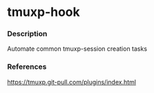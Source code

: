 # tmuxp-hook

### Description

Automate common tmuxp-session creation tasks

### References

https://tmuxp.git-pull.com/plugins/index.html
